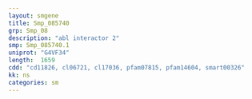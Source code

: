 ```yaml
---
layout: smgene
title: Smp_085740
grp: Smp_08
description: "abl interactor 2"
smp: Smp_085740.1
uniprot: "G4VF34"
length:  1659
cdd: "cd11826, cl06721, cl17036, pfam07815, pfam14604, smart00326"
kk: ns
categories: sm
---
```

